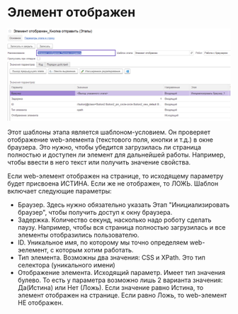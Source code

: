 # Элемент отображен

![](<../../../../.gitbook/assets/Элемент отображен.png>)

Этот шаблоны этапа является шаблоном-условием. Он проверяет отображение web-элемента (текстового поля, кнопки и т.д.) в окне браузера. Это нужно, чтобы убедится загрузилась ли страница полностью и доступен ли элемент для дальнейшей работы. Например, чтобы ввести в него текст или получить значение свойства.&#x20;

Если web-элемент отображен на странице, то исходящему параметру будет присвоена ИСТИНА. Если же не отображен, то ЛОЖЬ. Шаблон включает следующие параметры:

* Браузер. Здесь нужно обязательно указать Этап "Инициализировать браузер", чтобы получить доступ к окну браузера.
* Задержка. Количество секунд, насколько надо роботу сделать паузу. Например, чтобы вся страница полностью загрузилась и все элементы отобразились пользователю.
* ID. Уникальное имя, по которому мы точно определяем web-эелемент, с которым хотим работать.
* Тип элемента. Возможны два значения: CSS и XPath. Это тип селектора (уникального имени)
* Отображение элемента. Исходящий параметр. Имеет тип значения булево. То есть у параметра возможно лишь 2 варианта значения: Да(Истина)  или Нет (Ложь). Если значение равно Истина, то элемент отображен на странице. Если равно Ложь, то web-элемент НЕ отображен.
